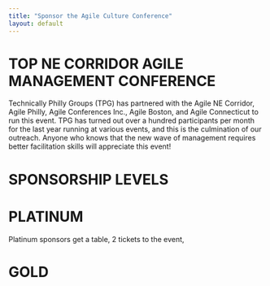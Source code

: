 ```yaml
---
title: "Sponsor the Agile Culture Conference"
layout: default
---
```


TOP NE CORRIDOR AGILE MANAGEMENT CONFERENCE
===========================================
Technically Philly Groups (TPG) has partnered with the Agile NE Corridor, Agile Philly, Agile Conferences Inc., Agile Boston, and Agile Connecticut to run this event.  TPG has turned out over a hundred participants per month for the last year running at various events, and this is the culmination of our outreach. Anyone who knows that the new wave of management requires better facilitation skills will appreciate this event!

SPONSORSHIP LEVELS
==================

PLATINUM
========
Platinum sponsors get a table, 2 tickets to the event, 

GOLD
========
